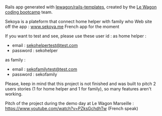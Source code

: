 Rails app generated with [lewagon/rails-templates](https://github.com/lewagon/rails-templates), created by the [Le Wagon coding bootcamp](https://www.lewagon.com) team.

Sekoya is a plateform that connect home helper with family who 
Web site off the app : www.sekoya.me
French app for the moment

If you want to test and see, please use these user id :
as home helper :
 - email : sekohelpertest@test.com
 - password : sekohelper

as family :
 - email : sekofamilytest@test.com
 - password : sekofamily

Please, keep in mind that this project is not finished and was built to pitch 2 users stories (1 for home helper and 1 for family), so many features aren't working.

Pitch of the project during the demo day at Le Wagon Marseille : https://www.youtube.com/watch?v=PZksGchdhTw (French speak)
